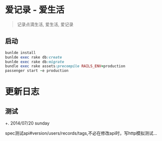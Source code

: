 # 爱记录 - 爱生活

> 记录点滴生活, 爱生活, 爱记录

## 启动

```` ruby
bunlde install
bunlde exec rake db:create
bunlde exec rake db:migrate
bundle exec rake assets:precompile RAILS_ENV=production
passenger start -e production
````

# 更新日志

## 测试

+. 2014/07/20 sunday

  spec测试api#version/users/records/tags,不必在修改api时，写http模拟测试...

